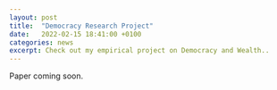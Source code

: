 ```yaml
---
layout: post
title:  "Democracy Research Project"
date:   2022-02-15 18:41:00 +0100
categories: news
excerpt: Check out my empirical project on Democracy and Wealth..
---
```


Paper coming soon.
